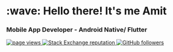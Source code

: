 <h1 align="left" id="macropower-title">:wave: Hello there! It's me Amit</h1>
<h3 align="left">Mobile App Developer - Android Native/ Flutter</h3>

<p align="left">
  <a href="https://github.com/itheamc/itheamc">
    <img src="https://komarev.com/ghpvc/?username=itheamc" alt="page views" />
  </a>
  <a href="https://stackoverflow.com/users/16758002/itheamc">
    <img alt="Stack Exchange reputation" src="https://img.shields.io/stackexchange/stackoverflow/r/4868262?color=orange&label=reputation&logo=stackoverflow">
  </a>
  <a href="https://github.com/MacroPower?tab=followers">
    <img alt="GitHub followers" src="https://img.shields.io/github/followers/itheamc?style=flat&logo=github">
  </a>
</p>
